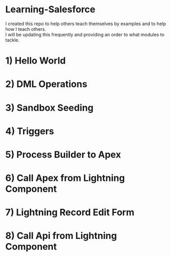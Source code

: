 # Learning-Salesforce
I created this repo to help others teach themselves by examples and to help how I teach others. 
<br>
I will be updating this frequently and providing an order to what modules to tackle.


# 1) Hello World


# 2) DML Operations

# 3) Sandbox Seeding

# 4) Triggers


# 5) Process Builder to Apex

# 6) Call Apex from Lightning Component

# 7) Lightning Record Edit Form

# 8) Call Api from Lightning Component
